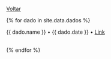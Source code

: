 [Voltar](./index.md)

{% for dado in site.data.dados %}

{{ dado.name }} • {{ dado.date }} • <a href="{{ dado.link }}">Link</a><br><br>

{% endfor %}
